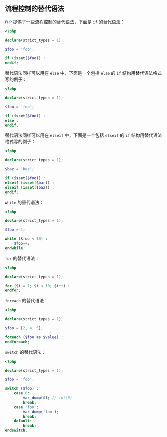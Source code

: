 ## 流程控制的替代语法

`PHP` 提供了一些流程控制的替代语法，下面是 `if` 的替代语法：

```php
<?php

declare(strict_types = 1);

$foo = 'foo';

if (isset($foo)) :
endif;

```

替代语法同样可以用在 `else` 中，下面是一个包括 `else` 的 `if` 结构用替代语法格式写的例子：

```php
<?php

declare(strict_types = 1);

$foo = 'foo';

if (isset($foo)) :
else :
endif;

```

替代语法同样可以用在 `elseif` 中，下面是一个包括 `elseif` 的 `if` 结构用替代语法格式写的例子：

```php
<?php

declare(strict_types = 1);

$baz = 'baz';

if (isset($foo)) :
elseif (isset($bar)) :
elseif (isset($baz)) :
endif;

```

`while` 的替代语法：

```php
<?php

declare(strict_types = 1);

$foo = 1;

while ($foo < 10) :
    $foo++;
endwhile;

```

`for` 的替代语法：

```php
<?php

declare(strict_types = 1);

for ($i = 1; $i < 10; $i++) :
endfor;

```

`foreach` 的替代语法：

```php
<?php

declare(strict_types = 1);

$foo = [2, 4, 5];

foreach ($foo as $value) :
endforeach;

```

`switch` 的替代语法：

```php
<?php

declare(strict_types = 1);

$foo = 'foo';

switch ($foo) :
    case 0:
        var_dump(0); // int(0)
        break;
    case 'foo':
        var_dump('foo');
        break;
    default:
        break;
endswitch;

```

